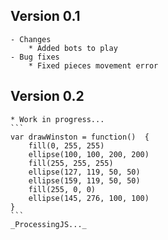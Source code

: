 ## Version 0.1
    - Changes
        * Added bots to play
    - Bug fixes
        * Fixed pieces movement error

## Version 0.2
    * Work in progress...
    ```
    var drawWinston = function()  {
        fill(0, 255, 255)
        ellipse(100, 100, 200, 200)
        fill(255, 255, 255)
        ellipse(127, 119, 50, 50)
        ellipse(159, 119, 50, 50)
        fill(255, 0, 0)
        ellipse(145, 276, 100, 100)
    }
    ```
    _ProcessingJS..._